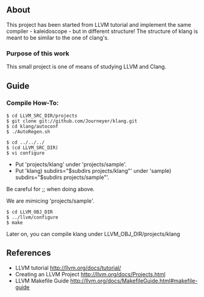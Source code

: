 
## About
This project has been started from LLVM tutorial and implement the same compiler - kaleidoscope - but in different structure!
The structure of klang is meant to be similar to the one of clang's.

### Purpose of this work
This small project is one of means of studying LLVM and Clang.

## Guide
### Compile How-To:

```
$ cd LLVM_SRC_DIR/projects
$ git clone git://github.com/Journeyer/klang.git
$ cd klang/autoconf
$ ./AutoRegen.sh
```

```
$ cd ../../../
$ (cd LLVM_SRC_DIR)
$ vi configure
```
- Put 'projects/klang' under 'projects/sample'.
- Put 'klang)       subdirs="$subdirs projects/klang"' under 'sample)       subdirs="$subdirs projects/sample"'.

Be careful for ;; when doing above.

We are mimicing 'projects/sample'.

```
$ cd LLVM_OBJ_DIR
$ ../llvm/configure
$ make
```

Later on, you can compile klang under LLVM_OBJ_DIR/projects/klang


## References
- LLVM tutorial               http://llvm.org/docs/tutorial/
- Creating an LLVM Project    http://llvm.org/docs/Projects.html
- LLVM Makefile Guide         http://llvm.org/docs/MakefileGuide.html#makefile-guide

